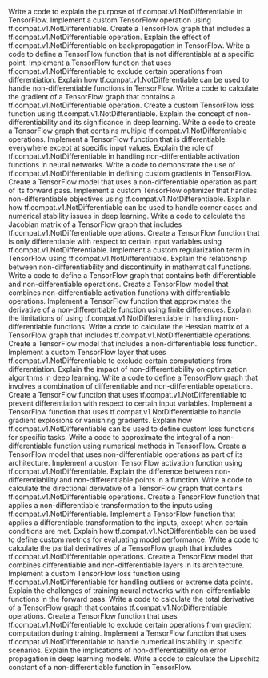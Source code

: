 Write a code to explain the purpose of tf.compat.v1.NotDifferentiable in TensorFlow.
Implement a custom TensorFlow operation using tf.compat.v1.NotDifferentiable.
Create a TensorFlow graph that includes a tf.compat.v1.NotDifferentiable operation.
Explain the effect of tf.compat.v1.NotDifferentiable on backpropagation in TensorFlow.
Write a code to define a TensorFlow function that is not differentiable at a specific point.
Implement a TensorFlow function that uses tf.compat.v1.NotDifferentiable to exclude certain operations from differentiation.
Explain how tf.compat.v1.NotDifferentiable can be used to handle non-differentiable functions in TensorFlow.
Write a code to calculate the gradient of a TensorFlow graph that contains a tf.compat.v1.NotDifferentiable operation.
Create a custom TensorFlow loss function using tf.compat.v1.NotDifferentiable.
Explain the concept of non-differentiability and its significance in deep learning.
Write a code to create a TensorFlow graph that contains multiple tf.compat.v1.NotDifferentiable operations.
Implement a TensorFlow function that is differentiable everywhere except at specific input values.
Explain the role of tf.compat.v1.NotDifferentiable in handling non-differentiable activation functions in neural networks.
Write a code to demonstrate the use of tf.compat.v1.NotDifferentiable in defining custom gradients in TensorFlow.
Create a TensorFlow model that uses a non-differentiable operation as part of its forward pass.
Implement a custom TensorFlow optimizer that handles non-differentiable objectives using tf.compat.v1.NotDifferentiable.
Explain how tf.compat.v1.NotDifferentiable can be used to handle corner cases and numerical stability issues in deep learning.
Write a code to calculate the Jacobian matrix of a TensorFlow graph that includes tf.compat.v1.NotDifferentiable operations.
Create a TensorFlow function that is only differentiable with respect to certain input variables using tf.compat.v1.NotDifferentiable.
Implement a custom regularization term in TensorFlow using tf.compat.v1.NotDifferentiable.
Explain the relationship between non-differentiability and discontinuity in mathematical functions.
Write a code to define a TensorFlow graph that contains both differentiable and non-differentiable operations.
Create a TensorFlow model that combines non-differentiable activation functions with differentiable operations.
Implement a TensorFlow function that approximates the derivative of a non-differentiable function using finite differences.
Explain the limitations of using tf.compat.v1.NotDifferentiable in handling non-differentiable functions.
Write a code to calculate the Hessian matrix of a TensorFlow graph that includes tf.compat.v1.NotDifferentiable operations.
Create a TensorFlow model that includes a non-differentiable loss function.
Implement a custom TensorFlow layer that uses tf.compat.v1.NotDifferentiable to exclude certain computations from differentiation.
Explain the impact of non-differentiability on optimization algorithms in deep learning.
Write a code to define a TensorFlow graph that involves a combination of differentiable and non-differentiable operations.
Create a TensorFlow function that uses tf.compat.v1.NotDifferentiable to prevent differentiation with respect to certain input variables.
Implement a TensorFlow function that uses tf.compat.v1.NotDifferentiable to handle gradient explosions or vanishing gradients.
Explain how tf.compat.v1.NotDifferentiable can be used to define custom loss functions for specific tasks.
Write a code to approximate the integral of a non-differentiable function using numerical methods in TensorFlow.
Create a TensorFlow model that uses non-differentiable operations as part of its architecture.
Implement a custom TensorFlow activation function using tf.compat.v1.NotDifferentiable.
Explain the difference between non-differentiability and non-differentiable points in a function.
Write a code to calculate the directional derivative of a TensorFlow graph that contains tf.compat.v1.NotDifferentiable operations.
Create a TensorFlow function that applies a non-differentiable transformation to the inputs using tf.compat.v1.NotDifferentiable.
Implement a TensorFlow function that applies a differentiable transformation to the inputs, except when certain conditions are met.
Explain how tf.compat.v1.NotDifferentiable can be used to define custom metrics for evaluating model performance.
Write a code to calculate the partial derivatives of a TensorFlow graph that includes tf.compat.v1.NotDifferentiable operations.
Create a TensorFlow model that combines differentiable and non-differentiable layers in its architecture.
Implement a custom TensorFlow loss function using tf.compat.v1.NotDifferentiable for handling outliers or extreme data points.
Explain the challenges of training neural networks with non-differentiable functions in the forward pass.
Write a code to calculate the total derivative of a TensorFlow graph that contains tf.compat.v1.NotDifferentiable operations.
Create a TensorFlow function that uses tf.compat.v1.NotDifferentiable to exclude certain operations from gradient computation during training.
Implement a TensorFlow function that uses tf.compat.v1.NotDifferentiable to handle numerical instability in specific scenarios.
Explain the implications of non-differentiability on error propagation in deep learning models.
Write a code to calculate the Lipschitz constant of a non-differentiable function in TensorFlow.